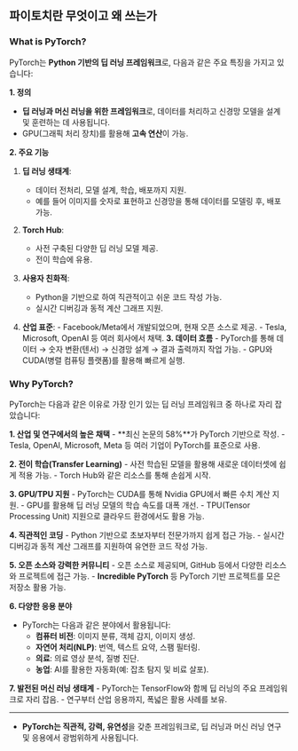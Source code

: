 ## 파이토치란 무엇이고 왜 쓰는가

### What is PyTorch?

PyTorch는 **Python 기반의 딥 러닝 프레임워크**로, 다음과 같은 주요 특징을 가지고 있습니다:

**1. 정의**

- **딥 러닝과 머신 러닝을 위한 프레임워크**로, 데이터를 처리하고 신경망 모델을 설계 및 훈련하는 데 사용됩니다.
- GPU(그래픽 처리 장치)를 활용해 **고속 연산**이 가능.

**2. 주요 기능**

1. **딥 러닝 생태계**:

   - 데이터 전처리, 모델 설계, 학습, 배포까지 지원.
   - 예를 들어 이미지를 숫자로 표현하고 신경망을 통해 데이터를 모델링 후, 배포 가능.

2. **Torch Hub**:

   - 사전 구축된 다양한 딥 러닝 모델 제공.
   - 전이 학습에 유용.

3. **사용자 친화적**:

   - Python을 기반으로 하여 직관적이고 쉬운 코드 작성 가능.
   - 실시간 디버깅과 동적 계산 그래프 지원.

4. **산업 표준**: - Facebook/Meta에서 개발되었으며, 현재 오픈 소스로 제공. - Tesla, Microsoft, OpenAI 등 여러 회사에서 채택.
   **3. 데이터 흐름** - PyTorch를 통해 데이터 → 숫자 변환(텐서) → 신경망 설계 → 결과 출력까지 작업 가능. - GPU와 CUDA(병렬 컴퓨팅 플랫폼)를 활용해 빠르게 실행.

### Why PyTorch?

PyTorch는 다음과 같은 이유로 가장 인기 있는 딥 러닝 프레임워크 중 하나로 자리 잡았습니다:

**1. 산업 및 연구에서의 높은 채택** - **최신 논문의 58%**가 PyTorch 기반으로 작성. - Tesla, OpenAI, Microsoft, Meta 등 여러 기업이 PyTorch를 표준으로 사용.

**2. 전이 학습(Transfer Learning)** - 사전 학습된 모델을 활용해 새로운 데이터셋에 쉽게 적용 가능. - Torch Hub와 같은 리소스를 통해 손쉽게 시작.

**3. GPU/TPU 지원** - PyTorch는 CUDA를 통해 Nvidia GPU에서 빠른 수치 계산 지원. - GPU를 활용해 딥 러닝 모델의 학습 속도를 대폭 개선. - TPU(Tensor Processing Unit) 지원으로 클라우드 환경에서도 활용 가능.

**4. 직관적인 코딩** - Python 기반으로 초보자부터 전문가까지 쉽게 접근 가능. - 실시간 디버깅과 동적 계산 그래프를 지원하여 유연한 코드 작성 가능.

**5. 오픈 소스와 강력한 커뮤니티** - 오픈 소스로 제공되며, GitHub 등에서 다양한 리소스와 프로젝트에 접근 가능. - **Incredible PyTorch** 등 PyTorch 기반 프로젝트를 모은 저장소 활용 가능.

**6. 다양한 응용 분야**

- PyTorch는 다음과 같은 분야에서 활용됩니다:
  - **컴퓨터 비전**: 이미지 분류, 객체 감지, 이미지 생성.
  - **자연어 처리(NLP)**: 번역, 텍스트 요약, 스팸 필터링.
  - **의료**: 의료 영상 분석, 질병 진단.
  - **농업**: AI를 활용한 자동화(예: 잡초 탐지 및 비료 살포).

**7. 발전된 머신 러닝 생태계** - PyTorch는 TensorFlow와 함께 딥 러닝의 주요 프레임워크로 자리 잡음. - 연구부터 산업 응용까지, 폭넓은 활용 사례를 보유.

---

- **PyTorch는 직관적, 강력, 유연성**을 갖춘 프레임워크로, 딥 러닝과 머신 러닝 연구 및 응용에서 광범위하게 사용됩니다.
